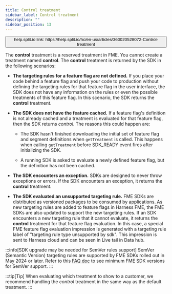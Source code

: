 ```yaml
---
title: Control treatment
sidebar_label: Control treatment
description: ""
sidebar_position: 13
---
```


<p>
  <button style={{borderRadius:'8px', border:'1px', fontFamily:'Courier New', fontWeight:'800', textAlign:'left'}}> help.split.io link: https://help.split.io/hc/en-us/articles/360020528072-Control-treatment </button>
</p>

The **control** treatment is a reserved treatment in FME. You cannot create a treatment named **control**. The **control** treatment is returned by the SDK in the following scenarios:

* **The targeting rules for a feature flag are not defined.** If you place your code behind a feature flag and push your code to production without defining the targeting rules for that feature flag in the user interface, the SDK does not have any information on the rules or even the possible treatments of this feature flag. In this scenario, the SDK returns the **control** treatment.

* **The SDK does not have the feature cached.** If a feature flag's definition is not already cached and a treatment is evaluated for that feature flag, then the SDK returns *control*. The reasons this could happen are:

    * The SDK hasn't finished downloading the initial set of feature flag and segment definitions when `getTreatment` is called. This happens when calling `getTreatment` before SDK_READY event fires after initializing the SDK.

    * A running SDK is asked to evaluate a newly defined feature flag, but the definition has not been cached. 


* **The SDK encounters an exception.** SDKs are designed to never throw exceptions or errors. If the SDK encounters an exception, it returns the **control** treatment. 

* **The SDK evaluated an unsupported targeting rule.** FME SDKs are distributed as versioned packages to be consumed by applications. As new targeting rules are added to feature flags in Harness FME, the FME SDKs are also updated to support the new targeting rules. If an SDK encounters a new targeting rule that it cannot evaluate, it returns the **control** treatment for that feature flag evaluation. In this case, a special FME feature flag evaluation impression is generated with a targeting rule label of "targeting rule type unsupported by sdk". This impression is sent to Harness cloud and can be seen in Live tail in Data hub.

:::info[SDK upgrade may be needed for SemVer rules support]
SemVer (Semantic Version) targeting rules are supported by FME SDKs rolled out in May 2024 or later. Refer to this [FAQ doc](/docs/feature-management-experimentation/feature-management/faqs/does-my-sdk-version-support-semver) to see minimum FME SDK versions for SemVer support.
:::

:::tip[Tip]
When evaluating which treatment to show to a customer, we recommend handling the *control* treatment in the same way as the default treatment.
:::
